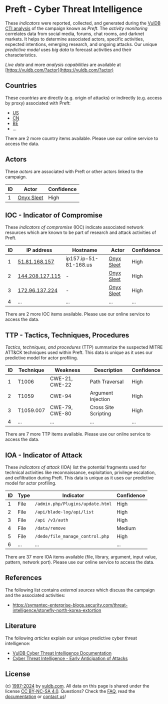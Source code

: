 # Preft - Cyber Threat Intelligence

These _indicators_ were reported, collected, and generated during the [VulDB CTI analysis](https://vuldb.com/?kb.cti) of the campaign known as _Preft_. The _activity monitoring_ correlates data from social media, forums, chat rooms, and darknet markets. It helps to determine associated actors, specific activities, expected intentions, emerging research, and ongoing attacks. Our unique _predictive model_ uses _big data_ to forecast activities and their characteristics.

_Live data_ and more _analysis capabilities_ are available at [https://vuldb.com/?actor](https://vuldb.com/?actor)

## Countries

These _countries_ are directly (e.g. origin of attacks) or indirectly (e.g. access by proxy) associated with Preft:

* [US](https://vuldb.com/?country.us)
* [CN](https://vuldb.com/?country.cn)
* [BE](https://vuldb.com/?country.be)
* ...

There are 2 more country items available. Please use our online service to access the data.

## Actors

These _actors_ are associated with Preft or other actors linked to the campaign.

ID | Actor | Confidence
-- | ----- | ----------
1 | [Onyx Sleet](https://vuldb.com/?actor.onyx_sleet) | High

## IOC - Indicator of Compromise

These _indicators of compromise_ (IOC) indicate associated network resources which are known to be part of research and attack activities of Preft.

ID | IP address | Hostname | Actor | Confidence
-- | ---------- | -------- | ----- | ----------
1 | [51.81.168.157](https://vuldb.com/?ip.51.81.168.157) | ip157.ip-51-81-168.us | [Onyx Sleet](https://vuldb.com/?actor.onyx_sleet) | High
2 | [144.208.127.115](https://vuldb.com/?ip.144.208.127.115) | - | [Onyx Sleet](https://vuldb.com/?actor.onyx_sleet) | High
3 | [172.96.137.224](https://vuldb.com/?ip.172.96.137.224) | - | [Onyx Sleet](https://vuldb.com/?actor.onyx_sleet) | High
4 | ... | ... | ... | ...

There are 2 more IOC items available. Please use our online service to access the data.

## TTP - Tactics, Techniques, Procedures

_Tactics, techniques, and procedures_ (TTP) summarize the suspected MITRE ATT&CK techniques used within Preft. This data is unique as it uses our predictive model for actor profiling.

ID | Technique | Weakness | Description | Confidence
-- | --------- | -------- | ----------- | ----------
1 | T1006 | CWE-21, CWE-22 | Path Traversal | High
2 | T1059 | CWE-94 | Argument Injection | High
3 | T1059.007 | CWE-79, CWE-80 | Cross Site Scripting | High
4 | ... | ... | ... | ...

There are 7 more TTP items available. Please use our online service to access the data.

## IOA - Indicator of Attack

These _indicators of attack_ (IOA) list the potential fragments used for technical activities like reconnaissance, exploitation, privilege escalation, and exfiltration during Preft. This data is unique as it uses our predictive model for actor profiling.

ID | Type | Indicator | Confidence
-- | ---- | --------- | ----------
1 | File | `/admin.php/Plugins/update.html` | High
2 | File | `/api/blade-log/api/list` | High
3 | File | `/api /v3/auth` | High
4 | File | `/data/remove` | Medium
5 | File | `/dede/file_manage_control.php` | High
6 | ... | ... | ...

There are 37 more IOA items available (file, library, argument, input value, pattern, network port). Please use our online service to access the data.

## References

The following list contains _external sources_ which discuss the campaign and the associated activities:

* https://symantec-enterprise-blogs.security.com/threat-intelligence/stonefly-north-korea-extortion

## Literature

The following _articles_ explain our unique predictive cyber threat intelligence:

* [VulDB Cyber Threat Intelligence Documentation](https://vuldb.com/?kb.cti)
* [Cyber Threat Intelligence - Early Anticipation of Attacks](https://www.scip.ch/en/?labs.20201022)

## License

(c) [1997-2024](https://vuldb.com/?kb.changelog) by [vuldb.com](https://vuldb.com/?kb.about). All data on this page is shared under the license [CC BY-NC-SA 4.0](https://creativecommons.org/licenses/by-nc-sa/4.0/). Questions? Check the [FAQ](https://vuldb.com/?kb.faq), read the [documentation](https://vuldb.com/?kb) or [contact us](https://vuldb.com/?contact)!
